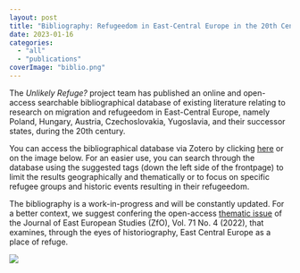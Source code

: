 ```yaml
---
layout: post
title: "Bibliography: Refugeedom in East-Central Europe in the 20th Century"
date: 2023-01-16
categories: 
  - "all"
  - "publications"
coverImage: "biblio.png"
---
```


The _Unlikely Refuge?_ project team has published an online and open-access searchable bibliographical database of existing literature relating to research on migration and refugeedom in East-Central Europe, namely Poland, Hungary, Austria, Czechoslovakia, Yugoslavia, and their successor states, during the 20th century.

You can access the bibliographical database via Zotero by clicking [here](https://www.zotero.org/groups/4731282/unlikely_refuge_bibliography/library) or on the image below. For an easier use, you can search through the database using the suggested tags (down the left side of the frontpage) to limit the results geographically and thematically or to focus on specific refugee groups and historic events resulting in their refugeedom.

The bibliography is a work-in-progress and will be constantly updated. For a better context, we suggest confering the open-access [thematic issue](https://www.zfo-online.de/portal/index.php/zfo/issue/view/294) of the Journal of East European Studies (ZfO), Vol. 71 No. 4 (2022), that examines, through the eyes of historiography, East Central Europe as a place of refuge.

[![](/assets/images/biblio.png)](https://www.zotero.org/groups/4731282/unlikely_refuge_bibliography/library)
